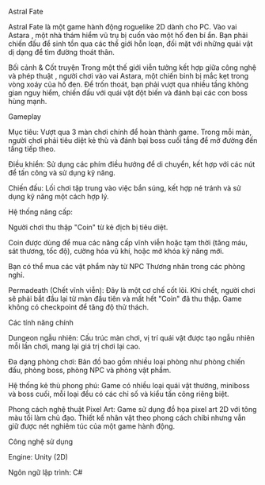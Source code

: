 Astral Fate

Astral Fate là một game hành động roguelike 2D dành cho PC. Vào vai Astara , một nhà thám hiểm vũ trụ bị cuốn vào một hố đen bí ẩn. Bạn phải chiến đấu để sinh tồn qua các thế giới hỗn loạn, đối mặt với những quái vật dị dạng để tìm đường thoát thân.





Bối cảnh & Cốt truyện
Trong một thế giới viễn tưởng kết hợp giữa công nghệ và phép thuật , người chơi vào vai Astara, một chiến binh bị mắc kẹt trong vòng xoáy của hố đen. Để trốn thoát, bạn phải vượt qua nhiều tầng không gian nguy hiểm, chiến đấu với quái vật đột biến và đánh bại các con boss hùng mạnh.



Gameplay

Mục tiêu: Vượt qua 3 màn chơi chính để hoàn thành game. Trong mỗi màn, người chơi phải tiêu diệt kẻ thù và đánh bại boss cuối tầng để mở đường đến tầng tiếp theo.




Điều khiển: Sử dụng các phím điều hướng để di chuyển, kết hợp với các nút để tấn công và sử dụng kỹ năng.


Chiến đấu: Lối chơi tập trung vào việc bắn súng, kết hợp né tránh và sử dụng kỹ năng một cách hợp lý.

Hệ thống nâng cấp:

Người chơi thu thập "Coin" từ kẻ địch bị tiêu diệt.

Coin được dùng để mua các nâng cấp vĩnh viễn hoặc tạm thời (tăng máu, sát thương, tốc độ), cường hóa vũ khí, hoặc mở khóa kỹ năng mới.

Bạn có thể mua các vật phẩm này từ NPC Thương nhân trong các phòng nghỉ.


Permadeath (Chết vĩnh viễn): Đây là một cơ chế cốt lõi. Khi chết, người chơi sẽ phải bắt đầu lại từ màn đầu tiên và mất hết "Coin" đã thu thập. Game không có checkpoint để tăng độ thử thách.



Các tính năng chính

Dungeon ngẫu nhiên: Cấu trúc màn chơi, vị trí quái vật được tạo ngẫu nhiên mỗi lần chơi, mang lại giá trị chơi lại cao.


Đa dạng phòng chơi: Bản đồ bao gồm nhiều loại phòng như phòng chiến đấu, phòng boss, phòng NPC và phòng vật phẩm.


Hệ thống kẻ thù phong phú: Game có nhiều loại quái vật thường, miniboss và boss cuối, mỗi loại đều có các chỉ số và kiểu tấn công riêng biệt.




Phong cách nghệ thuật Pixel Art: Game sử dụng đồ họa pixel art 2D với tông màu tối làm chủ đạo. Thiết kế nhân vật theo phong cách chibi nhưng vẫn giữ được nét nghiêm túc của một game hành động.



Công nghệ sử dụng

Engine: Unity (2D) 


Ngôn ngữ lập trình: C#
